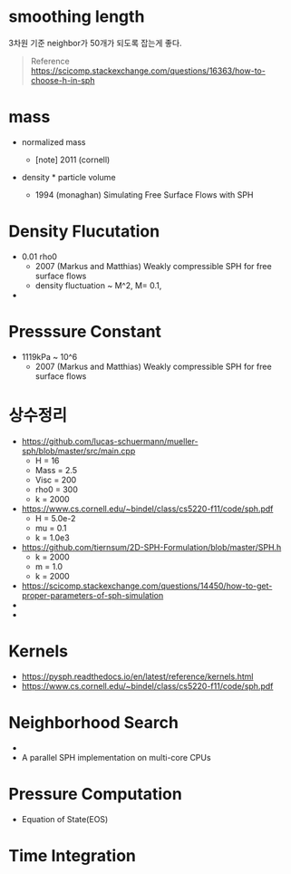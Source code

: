 # smoothing length
3차원 기준 neighbor가 50개가 되도록 잡는게 좋다.

> Reference  
> https://scicomp.stackexchange.com/questions/16363/how-to-choose-h-in-sph  

# mass
* normalized mass
  * [note] 2011 (cornell)  

* density * particle volume
  * 1994 (monaghan) Simulating Free Surface Flows with SPH

# Density Flucutation
* 0.01 rho0
  * 2007 (Markus and Matthias) Weakly compressible SPH for free surface flows
  * density fluctuation ~ M^2, M= 0.1, 
* 

# Presssure Constant
* 1119kPa ~ 10^6
  * 2007 (Markus and Matthias) Weakly compressible SPH for free surface flows

# 상수정리
* https://github.com/lucas-schuermann/mueller-sph/blob/master/src/main.cpp
  * H = 16
  * Mass = 2.5
  * Visc = 200
  * rho0 = 300
  * k = 2000
* https://www.cs.cornell.edu/~bindel/class/cs5220-f11/code/sph.pdf
  * H = 5.0e-2
  * mu = 0.1
  * k = 1.0e3
* https://github.com/tiernsum/2D-SPH-Formulation/blob/master/SPH.h
  * k = 2000
  * m = 1.0
  * k = 2000
* https://scicomp.stackexchange.com/questions/14450/how-to-get-proper-parameters-of-sph-simulation
* 
* 

# Kernels
* https://pysph.readthedocs.io/en/latest/reference/kernels.html
* https://www.cs.cornell.edu/~bindel/class/cs5220-f11/code/sph.pdf

# Neighborhood Search
* 
* A parallel SPH implementation on multi-core CPUs

# Pressure Computation
* Equation of State(EOS)

# Time Integration